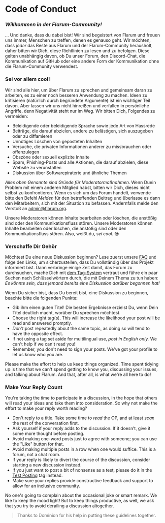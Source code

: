 # Code of Conduct

### _Willkommen in der Flarum-Community!_

... Und danke, dass du dabei bist! Wir sind begeistert von Flarum und freuen uns immer, Menschen zu treffen, denen es genauso geht. Wir möchten, dass *jeder* das Beste aus Flarum und der Flarum-Community herausholt, daher bitten wir Dich, diese Richtlinien zu lesen und zu befolgen. Diese gelten unabhängig davon, ob Du unser Forum, den Discord-Chat, die Kommunikation auf GitHub oder eine andere Form der Kommunikation ohne die Flarum-Community verwendest.

### Sei vor allem cool!

Wir sind alle hier, um über Flarum zu sprechen und gemeinsam daran zu arbeiten, es zu einer noch besseren Anwendung zu machen. Ideen zu kritisieren (natürlich durch begründete Argumente) ist ein wichtiger Teil davon. Aber lassen wir uns nicht hinreißen und verfallen in persönliche Angriffe, denn Negativität steht nur im Weg. Wir bitten Dich, Folgendes zu vermeiden:

- Beleidigende oder beleidigende Sprache sowie jede Art von Hassrede
- Beiträge, die darauf abzielen, andere zu belästigen, sich auszugeben oder zu diffamieren
- Unnötiges Löschen von geposteten Inhalten
- Versuche, die privaten Informationen anderer zu missbrauchen oder offenzulegen
- Obszöne oder sexuell explizite Inhalte
- Spam, Phishing-Posts und alle Aktionen, die darauf abzielen, diese Website zu verunstalten
- Diskussion über Softwarepiraterie und ähnliche Themen

*Alles oben Genannte sind Gründe für Moderatormaßnahmen.* Wenn Duein Problem mit einem anderen Mitglied habst, bitten wir Dich, dieses nicht selbst zu konfrontieren. Wenn es sich um das Forum handelt, verwende bitte den Befehl *Melden* für den betreffenden Beitrag und überlasse es dann den Mitarbeitern, sich mit der Situation zu befassen. Andernfalls melde den Verstoß an [admin@flarum.org](mailto:admin@flarum.org).

Unsere Moderatoren können Inhalte bearbeiten oder löschen, die anstößig sind oder den Kommunikationsfluss stören. Unsere Moderatoren können Inhalte bearbeiten oder löschen, die anstößig sind oder den Kommunikationsfluss stören. Also, weißt du, *sei cool*. 😎

### Verschaffe Dir Gehör

Möchtest Du eine neue Diskussion beginnen? Lese zuerst unsere [FAQ](faq.md) und folge den Links, um sicherzustellen, dass Du vollständig über das Projekt informiert bist. Dann verbringe einige Zeit damit, das Forum zu durchsuchen, mache Dich mit [dem Tag-System](https://discuss.flarum.org/tags) vertraut und führe ein paar Suchen nach Schlüsselwörtern durch, die mit Deinem Thema zu tun haben: *Es könnte sein, dass jemand bereits eine Diskussion darüber begonnen hat!*

Wenn Du sicher bist, dass Du bereit bist, eine Diskussion zu beginnen, beachte bitte die folgenden Punkte:

- Gib ihm einen guten Titel! Die besten Ergebnisse erzielst Du, wenn Dein Titel deutlich macht, worüber Du sprechen möchtest.
- Choose the right tag(s). This will increase the likelihood your post will be read and answered promptly.
- *Don’t* post repeatedly about the same topic, as doing so will tend to have the opposite effect.
- If not using a tag set aside for multilingual use, *post in English only.* We can't help if we can't read you!
- Remember, you don't need to sign your posts. We've got your profile to let us know who you are.

Please make the effort to help us keep things organized. Time spent tidying up is time that we can't spend getting to know you, discussing your issues, and talking about Flarum. And that, after all, is what we're all here to do!

### Make Your Reply Count

You're taking the time to participate in a discussion, in the hope that others will read your ideas and take them into consideration. So why not make the effort to make your reply worth reading?

- Don't reply to a title. Take some time to *read* the OP, and at least *scan* the rest of the conversation first.
- Ask yourself if your reply adds to the discussion. If it doesn't, give it some more thought before posting.
- Avoid making one-word posts just to agree with someone; you can use the "Like" button for that.
- Avoid making multiple posts in a row when one would suffice. This is a forum, not a chat room.
- If your reply is likely to divert the course of the discussion, consider starting a new discussion instead.
- If you just want to post a bit of nonsense as a test, please do it in the [Test Posting](https://discuss.flarum.org/t/sandbox) tag instead.
- Make sure your replies provide constructive feedback and support to allow for an inclusive community.

No one's going to complain about the occasional joke or smart remark. We like to keep the mood light! But to keep things productive, as well, we ask that you try to avoid derailing a discussion altogether.

> Thanks to Dominion for his help in putting these guidelines together.
